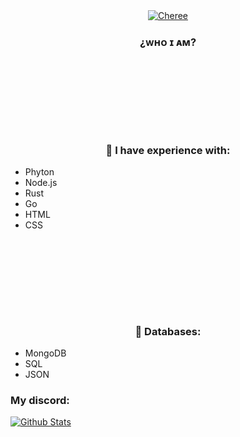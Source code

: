 <div align="center">
<a href="https://www.diegxs.tk"><img src="https://i.ibb.co/8sHbqHz/github-banner.png" alt="Cheree"></img></a>
<h3>¿ᴡʜᴏ ɪ ᴀᴍ?</h3>
<h3></h3>
</div>

### ⠀
### ⠀
### ⠀

<div align="center">
<h3>👑 I have experience with:</h3>
</div>

- Phyton
- Node.js
- Rust
- Go
- HTML
- CSS

### ⠀
### ⠀
### ⠀


<div align="center">
<h3>👑 Databases:</h3>
</div>

- MongoDB
- SQL
- JSON


### My discord:
[![Github Stats](https://lanyard-profile-readme.vercel.app/api/852588734104469535?animated=true)](https://discord.com/users/852588734104469535)
